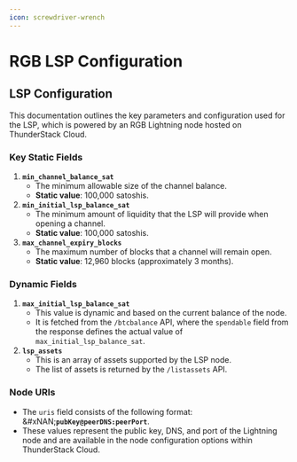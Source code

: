 ```yaml
---
icon: screwdriver-wrench
---
```


# RGB LSP Configuration

## LSP Configuration

This documentation outlines the key parameters and configuration used for the LSP, which is powered by an RGB Lightning node hosted on ThunderStack Cloud.

### Key Static Fields

1. **`min_channel_balance_sat`**
   * The minimum allowable size of the channel balance.
   * **Static value**: 100,000 satoshis.
2. **`min_initial_lsp_balance_sat`**
   * The minimum amount of liquidity that the LSP will provide when opening a channel.
   * **Static value**: 100,000 satoshis.
3. **`max_channel_expiry_blocks`**
   * The maximum number of blocks that a channel will remain open.
   * **Static value**: 12,960 blocks (approximately 3 months).

### Dynamic Fields

1. **`max_initial_lsp_balance_sat`**
   * This value is dynamic and based on the current balance of the node.
   * It is fetched from the `/btcbalance` API, where the `spendable` field from the response defines the actual value of `max_initial_lsp_balance_sat`.
2. **`lsp_assets`**
   * This is an array of assets supported by the LSP node.
   * The list of assets is returned by the `/listassets` API.

### Node URIs

* The `uris` field consists of the following format:\
  &#xNAN;**`pubKey@peerDNS:peerPort`**.
* These values represent the public key, DNS, and port of the Lightning node and are available in the node configuration options within ThunderStack Cloud.
